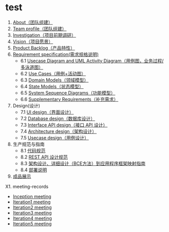 # test

1. [About（团队组建）](documents/about.md)
2. [Team profile（团队组建）](documents/Team_profile.md)
3. [Investigation（项目前期调研）](documents/Investigation.md)
4. [Vision（项目愿景）](documents/Vision.md)
5. [Product Backlog（产品特性）](documents/Product_backlog.md)
6. [Requirement specification(需求规格说明)](documents/Requirement_specification.md) 
	- 6.1 [Usecase Diagram and UML Activity Diagram（用例图，业务过程/多泳道图）](documents/Requirement_specification/Usecase_diagram.md)
	- 6.2 [Use Cases（用例+活动图）](documents/Requirement_specification/Use_cases.md)
	- 6.3 [Domain Models（领域模型）](documents/Requirement_specification/Domain_models.md)
	- 6.4 [State Models（状态模型）](documents/Requirement_specification/State_models.md)
	- 6.5 [System Sequence Diagrams（功能模型）](documents/Requirement_specification/System_sequence_diagrams.md)
	- 6.6 [Supplementary Requirements（补充需求）](documents/Requirement_specification/Supplementary_requirements.md)
7. Design(设计)
	- 7.1 [UI design（界面设计）](documents/Design/UI/UI_design.md)
	- 7.2 [Database design（数据库设计）](documents/Design/Database)
	- 7.3 [Interface API design（接口 API 设计）](documents/Design/API/API_design.md)
	- 7.4 [Architecture design（架构设计）](documents/Design/Architecture/Architecture_design.md)
	- 7.5 [Usecase design（用例设计）](documents/Design/Usecase/Usecase_design.md)
8. 生产规范与指南
	- 8.1 [代码规范](documents/Production_specification/Code_specification.md)
	- 8.2 [REST API 设计规范]()
	- 8.3 [架构设计、详细设计（BCE方法）到应用程序框架映射指南](documents/Production_specification/BCE.md)
	- 8.4 [部署说明](documents/Production_specification/Deployment_instructions.md)
9. [成品展示](documents/Demonstration.md)

X1. meeting-records
   - [Inception meeting](documents/Meeting_records/Inception_meeting.md)
   - [Iteration1 meeting](docments/Meeting_records/Iteration1_meeting.md)
   - [Iteration2 meeting](docments/Meeting_records/Iteration2_meeting.md)
   - [Iteration3 meeting](docments/Meeting_records/Iteration3_meeting.md)
   - [Iteration4 meeting](docments/Meeting_records/Iteration4_meeting.md)
   - [Iteration5 meeting](docments/Meeting_records/Iteration5_meeting.md)
